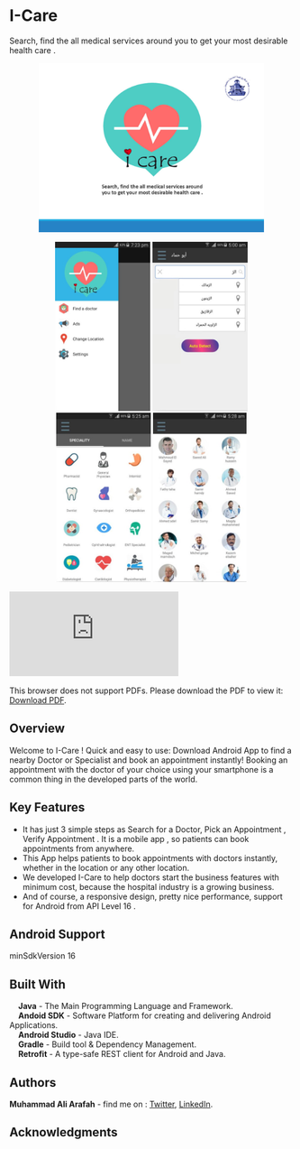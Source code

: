 # I-Care
Search, find the all medical services around you to get your most desirable health care .
<p align="center">
  <img src="screenshots/1.jpg" height="300"/>
</p>
<p align="center">
  <img src="screenshots/2.jpg" height="300"/>
  <img src="screenshots/3.jpg" height="300"/>
  <img src="screenshots/5.jpg" height="300"/>
  <img src="screenshots/4.jpg" height="300"/>
</p>

<object data="https://github.com/ZaTribune/I-Care-Public/tree/master/screenshots/end.pdf" type="application/pdf" width="700px" height="700px">
    <embed src="https://github.com/ZaTribune/I-Care-Public/tree/master/screenshots/end.pdf">
<p>This browser does not support PDFs. Please download the PDF to view it: <a href="https://github.com/ZaTribune/I-Care-Public/tree/master/screenshots/end.pdf">Download PDF</a>.</p>
    </embed>
</object>

## Overview  
Welcome to I-Care !
Quick and easy to use: Download Android App to find a nearby Doctor or
Specialist and book an appointment instantly!
Booking an appointment with the doctor of your choice using your smartphone
is a common thing in the developed parts of the world.

## Key Features
* It has just 3 simple steps as Search for a Doctor, Pick an Appointment , Verify
Appointment . It is a mobile app , so patients can
book appointments from anywhere.
* This App helps patients to book appointments with doctors instantly, whether in the
location or any other location.
* We developed I-Care to help doctors start the business features with minimum
cost, because the hospital industry is a growing business.
* And of course, a responsive design, pretty nice performance, support for Android from API Level 16 .

## Android Support
 minSdkVersion 16
 
## Built With  
&nbsp;&nbsp;&nbsp;&nbsp;**Java** - The Main Programming Language and Framework.  
&nbsp;&nbsp;&nbsp;&nbsp;**Andoid SDK** - Software Platform for creating and delivering Android Applications.   
&nbsp;&nbsp;&nbsp;&nbsp;**Android Studio** - Java IDE.  
&nbsp;&nbsp;&nbsp;&nbsp;**Gradle** - Build tool & Dependency Management.  
&nbsp;&nbsp;&nbsp;&nbsp;**Retrofit** - A type-safe REST client for Android and Java.

## Authors  
   **Muhammad Ali Arafah** - find me on : [Twitter](https://twitter.com/ZaTribune), [LinkedIn](https://www.linkedin.com/in/zatribune).  

## Acknowledgments

